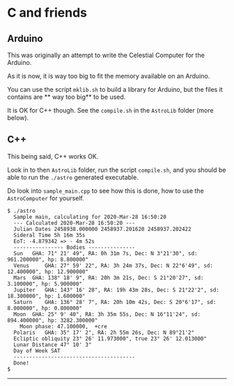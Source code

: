 # C and friends
## Arduino
This was originally an attempt to write the Celestial Computer for the Arduino.

As it is now, it is way too big to fit the memory available on an Arduino.

You can use the script `mklib.sh` to build a library for Arduino, but the files it contains are ** way too big** to be used.

It is OK for C++ though. See the `compile.sh` in the `AstroLib` folder (more below).

## C++
This being said, C++ works OK.

Look in to then `AstroLib` folder, run the script `compile.sh`, and you should be able to run the `./astro` generated executable.

Do look into `sample_main.cpp` to see how this is done, how to use the `AstroComputer` for yourself.

```
$ ./astro 
  Sample main, calculating for 2020-Mar-28 16:50:20
  --- Calculated 2020-Mar-28 16:50:20 ---
  Julian Dates 2458938.000000 2458937.201620 2458937.202422
  Sideral Time 5h 16m 35s
  EoT: -4.879342 => - 4m 52s
  ---------------- Bodies ---------------
  Sun 	GHA: 71° 21' 49", RA: 0h 31m 7s, Dec: N 3°21'30", sd: 961.200000", hp: 8.800000"
  Venus 	GHA: 27° 59' 22", RA: 3h 24m 37s, Dec: N 22°6'49", sd: 12.400000", hp: 12.900000"
  Mars 	GHA: 138° 18' 9", RA: 20h 3m 21s, Dec: S 21°20'27", sd: 3.100000", hp: 5.900000"
  Jupiter	GHA: 143° 16' 28", RA: 19h 43m 28s, Dec: S 21°22'2", sd: 18.300000", hp: 1.600000"
  Saturn 	GHA: 136° 28' 7", RA: 20h 10m 42s, Dec: S 20°6'17", sd: 8.000000", hp: 0.800000"
  Moon 	GHA: 25° 9' 40", RA: 3h 35m 55s, Dec: N 16°11'24", sd: 894.400000", hp: 3282.300000"
  	Moon phase: 47.100000,  +cre
  Polaris	GHA: 35° 17' 2", RA: 2h 55m 26s, Dec: N 89°21'2"
  Ecliptic obliquity 23° 26' 11.973000", true 23° 26' 12.013000"
  Lunar Distance 47° 10' 3"
  Day of Week SAT
  ---------------------------------------
  Done!
$
```

---
